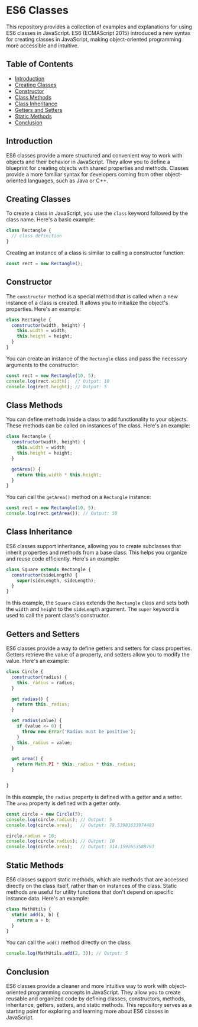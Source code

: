 # ES6 Classes

This repository provides a collection of examples and explanations for using ES6 classes in JavaScript. ES6 (ECMAScript 2015) introduced a new syntax for creating classes in JavaScript, making object-oriented programming more accessible and intuitive.

## Table of Contents

- [Introduction](#introduction)
- [Creating Classes](#creating-classes)
- [Constructor](#constructor)
- [Class Methods](#class-methods)
- [Class Inheritance](#class-inheritance)
- [Getters and Setters](#getters-and-setters)
- [Static Methods](#static-methods)
- [Conclusion](#conclusion)

## Introduction

ES6 classes provide a more structured and convenient way to work with objects and their behavior in JavaScript. They allow you to define a blueprint for creating objects with shared properties and methods. Classes provide a more familiar syntax for developers coming from other object-oriented languages, such as Java or C++.

## Creating Classes

To create a class in JavaScript, you use the `class` keyword followed by the class name. Here's a basic example:

```javascript
class Rectangle {
  // class definition
}
```

Creating an instance of a class is similar to calling a constructor function:

```javascript
const rect = new Rectangle();
```

## Constructor

The `constructor` method is a special method that is called when a new instance of a class is created. It allows you to initialize the object's properties. Here's an example:

```javascript
class Rectangle {
  constructor(width, height) {
    this.width = width;
    this.height = height;
  }
}
```

You can create an instance of the `Rectangle` class and pass the necessary arguments to the constructor:

```javascript
const rect = new Rectangle(10, 5);
console.log(rect.width);  // Output: 10
console.log(rect.height); // Output: 5
```

## Class Methods

You can define methods inside a class to add functionality to your objects. These methods can be called on instances of the class. Here's an example:

```javascript
class Rectangle {
  constructor(width, height) {
    this.width = width;
    this.height = height;
  }

  getArea() {
    return this.width * this.height;
  }
}
```

You can call the `getArea()` method on a `Rectangle` instance:

```javascript
const rect = new Rectangle(10, 5);
console.log(rect.getArea()); // Output: 50
```

## Class Inheritance

ES6 classes support inheritance, allowing you to create subclasses that inherit properties and methods from a base class. This helps you organize and reuse code efficiently. Here's an example:

```javascript
class Square extends Rectangle {
  constructor(sideLength) {
    super(sideLength, sideLength);
  }
}
```

In this example, the `Square` class extends the `Rectangle` class and sets both the `width` and `height` to the `sideLength` argument. The `super` keyword is used to call the parent class's constructor.

## Getters and Setters

ES6 classes provide a way to define getters and setters for class properties. Getters retrieve the value of a property, and setters allow you to modify the value. Here's an example:

```javascript
class Circle {
  constructor(radius) {
    this._radius = radius;
  }

  get radius() {
    return this._radius;
  }

  set radius(value) {
    if (value <= 0) {
      throw new Error('Radius must be positive');
    }
    this._radius = value;
  }

  get area() {
    return Math.PI * this._radius * this._radius;
  }


}
```

In this example, the `radius` property is defined with a getter and a setter. The `area` property is defined with a getter only.

```javascript
const circle = new Circle(5);
console.log(circle.radius); // Output: 5
console.log(circle.area);   // Output: 78.53981633974483

circle.radius = 10;
console.log(circle.radius); // Output: 10
console.log(circle.area);   // Output: 314.1592653589793
```

## Static Methods

ES6 classes support static methods, which are methods that are accessed directly on the class itself, rather than on instances of the class. Static methods are useful for utility functions that don't depend on specific instance data. Here's an example:

```javascript
class MathUtils {
  static add(a, b) {
    return a + b;
  }
}
```

You can call the `add()` method directly on the class:

```javascript
console.log(MathUtils.add(2, 3)); // Output: 5
```

## Conclusion

ES6 classes provide a cleaner and more intuitive way to work with object-oriented programming concepts in JavaScript. They allow you to create reusable and organized code by defining classes, constructors, methods, inheritance, getters, setters, and static methods. This repository serves as a starting point for exploring and learning more about ES6 classes in JavaScript.

